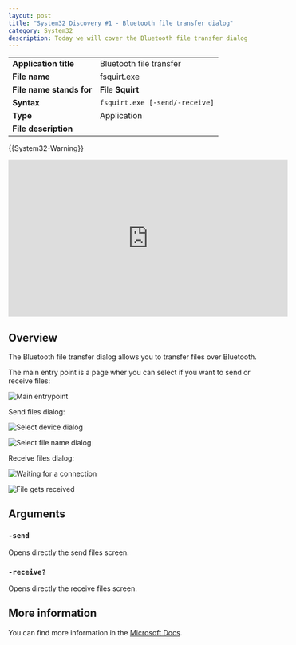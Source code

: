 ```yaml
---
layout: post
title: "System32 Discovery #1 - Bluetooth file transfer dialog"
category: System32
description: Today we will cover the Bluetooth file transfer dialog
---
```


|||
|-|-|
|<b>Application title</b>|Bluetooth file transfer|
|<b>File name</b>|fsquirt.exe|
|<b>File name stands for</b>|<b>F</b>ile <b>Squirt</b>|
|<b>Syntax</b>|`fsquirt.exe [-send/-receive]`|
|<b>Type</b>|Application|
|<b>File description</b>||

{{System32-Warning}}

<iframe width="560" height="315" src="https://www.youtube.com/embed/eO-mupe9oxE" title="YouTube video player" frameborder="0" allow="accelerometer; autoplay; clipboard-write; encrypted-media; gyroscope; picture-in-picture" allowfullscreen></iframe>

## Overview

The Bluetooth file transfer dialog allows you to transfer files over Bluetooth.

The main entry point is a page wher you can select if you want to send or receive files:

![Main entrypoint](https://user-images.githubusercontent.com/58633848/147582763-cc2a65bc-5a14-46f2-9739-da6cf8d76b38.png)

Send files dialog:

![Select device dialog](https://user-images.githubusercontent.com/58633848/147582934-8f1b31a9-1b41-4e40-af05-989214aad4be.png)

![Select file name dialog](https://user-images.githubusercontent.com/58633848/147582958-c0c90deb-54fe-491e-ae53-b9bf9169ea60.png)

Receive files dialog:

![Waiting for a connection](https://user-images.githubusercontent.com/58633848/147583034-5f4b4509-eb18-466a-83de-7801f7e47391.png)

![File gets received](https://user-images.githubusercontent.com/58633848/147583097-447c5390-7af3-4a0f-b1d6-90aa8c61226d.png)

## Arguments

### `-send`

Opens directly the send files screen.

### `-receive?`

Opens directly the receive files screen.

## More information

You can find more information in the [Microsoft Docs](https://docs.microsoft.com/en-us/windows-hardware/drivers/bluetooth/bluetooth-user-interface).
